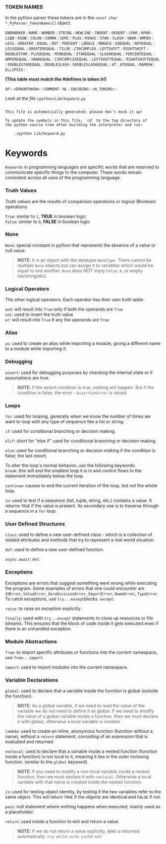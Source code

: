 
### TOKEN NAMES
In the python parser these tokens are in the `const char *_PyParser_TokenNames[]` object.

`ENDMARKER` :
`NAME` :
`NUMBER` :
`STRING` :
`NEWLINE` :
`INDENT` :
`DEDENT` :
`LPAR` :
`RPAR` :
`LSQB` :
`RSQB` :
`COLON` :
`COMMA` :
`SEMI` :
`PLUS` :
`MINUS` :
`STAR` :
`SLASH` :
`VBAR` :
`AMPER` :
`LESS` :
`GREATER` :
`EQUAL` :
`DOT` :
`PERCENT` :
`LBRACE` :
`RBRACE` :
`EQEQUAL` :
`NOTEQUAL` :
`LESSEQUAL` :
`GREATEREQUAL` :
`TILDE` :
`CIRCUMFLEX` :
`LEFTSHIFT` :
`RIGHTSHIFT` :
`DOUBLESTAR` :
`PLUSEQUAL` :
`MINEQUAL` :
`STAREQUAL` :
`SLASHEQUAL` :
`PERCENTEQUAL` :
`AMPEREQUAL` :
`VBAREQUAL` :
`CIRCUMFLEXEQUAL` :
`LEFTSHIFTEQUAL` :
`RIGHTSHIFTEQUAL` :
`DOUBLESTAREQUAL` :
`DOUBLESLASH` :
`DOUBLESLASHEQUAL` :
`AT` :
`ATEQUAL` :
`RARROW` :
`ELLIPSIS` :

**(This table must match the #defines in token.h!)**

`OP` :
`<ERRORTOKEN>` :
`COMMENT` :
`NL` :
`ENCODING` :
`<N_TOKENS>` :

_Look at the file `cpython/Lib/keyword.py`_

```Keywords (from "cpython/Python/graminit.c")

This file is automatically generated; please don't muck it up!

To update the symbols in this file, `cd` to the top directory of
the python source tree after building the interpreter and run:

    ./python Lib/keyword.py
```

# Keywords

`Keywords` in programming languages are specific words that are reserved to communicate specific things to the computer. These words remain consistent across all uses of the programming language.

### Truth Values
_Truth values_ are the results of comparison operations or logical (Boolean) operations.

`True`: similar to `1`, **TRUE** in boolean logic  
`False`: similar to `0`, **FALSE** in boolean logic  

### None
`None`: special constant in python that represents the absence of a value or null value.

>**NOTE**: It is an object with the datatype `NoneType`. There cannot be multiple `None` objects but can assign it to variables which would be equal to one another. `None` does NOT imply `False`, `0`, or empty list/string/dict.

### Logical Operators
The other logical operators. Each operator has their own truth table:

`and`: will result into `True` only if both the operands are `True`  
`not`: used to invert the truth value  
`or`: will result into `True` if any the operands are `True`  

### Alias
`as`: used to create an alias while importing a module, giving a different name to a module while importing it.

### Debugging
`assert`: used for debugging purposes by checking the internal state or if assumptions are true.

>**NOTE**: If the assert condition is true, nothing will happen. But if the condition is false, the error - `AssertionError` is raised.

### Loops
`for`: used for looping, generally when we know the number of times we want to loop with any type of sequence like a list or string.  

`if`: used for conditional branching or decision making.

`elif`: short for "else if" used for conditional branching or decision making.  

`else`: used for conditional branching or decision making if the condition is false; the last resort.  

To alter the loop's normal behavior, use the following keywords:  
`break`: this will end the smallest loop it is in and control flows to the statement immediately below the loop.  

`continue`: causes to end the current iteration of the loop, but not the whole loop.  

`in`: used to test if a sequence (list, tuple, string, etc.) contains a value. It returns `TRUE` if the value is present. Its secondary use is to traverse through a sequence in a `for` loop.  

### User Defined Structures
`class`: used to define a new user-defined class - which is a collection of related attributes and methods that try to represent a real world situation.

`def`: used to define a new user-defined function.  

`async`:
`await`:
`del`:

### Exceptions
Exceptions are errors that suggest something went wrong while executing the program. Some examples of errors that one could encounter are `IOError`, `ValueError`, `ZeroDivisionError`, `ImportError`, `NameError`, `TypeError`. To catch exceptions, use `try...except`blocks.
`except`:

`raise`: to raise an exception explicitly.  

`finally`: used with `try...except` statements to close up resources or file streams. This ensures that the block of code inside it gets executed even if there is an unhandled exception.   

### Module Abstractions

`from`: to import specific attributes or functions into the current namespace, use `from...import`.   

`import`: used to import modules into the current namespace.  

### Variable Declarations
`global`: used to declare that a variable inside the function is global (outside the function).

>**NOTE**: As a global variable, if we need to read the value of the variable we do not need to define it as global. If we need to modify the value of a global variable inside a function, then we must declare it with global, otherwise a local variable is created.  

`lambda`:  used to create an inline, anonymous function (function without a name), without a `return` statement, consisting of an expression that is evaluated and returned.  

`nonlocal`:  used to declare that a variable inside a nested function (function inside a function) is not local to it, meaning it lies in the outer inclosing function. (similar to the `global` keyword).

>**NOTE**: If you need to modify a non-local variable inside a nested function, then we must declare it with `nonlocal`. Otherwise a local variable with that name is created inside the nested function.  

`is`: used for testing object identity, by testing if the two variables refer to the same object. This will return `TRUE` if the objects are identical and `FALSE` if not.  

`pass`: null statement where nothing happens when executed, mainly used as a placeholder.  

`return`: used inside a function to exit and return a value.  

>**NOTE**: If we do not return a value explicitly, `NONE` is returned automatically.
`try`:
`while`:
`with`:
`yield`:
`not`:
